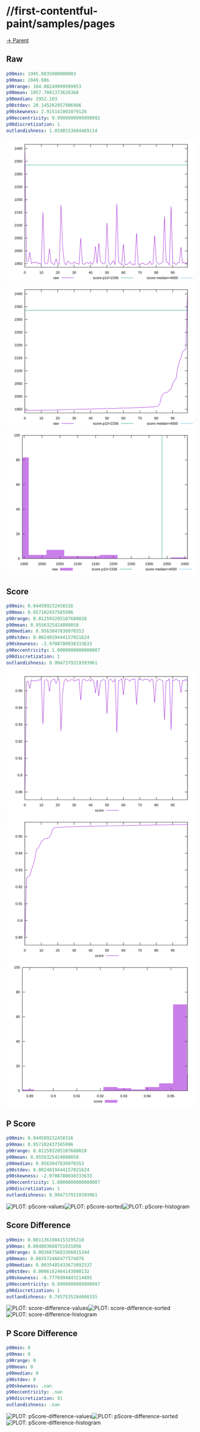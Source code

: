 
# //first-contentful-paint/samples/pages

[→ Parent](../..)


## Raw


```yaml
p90min: 1945.0035000000003
p90max: 2049.086
p90range: 104.08249999999953
p90mean: 1957.7081373626368
p90median: 1952.103
p90stdev: 20.145262957906986
p90skewness: 2.915141001079126
p90eccentricity: 0.9999999999999992
p90discretization: 1
outlandishness: 1.0190153684469114

```

![PLOT: raw-values](./raw/values.svg)![PLOT: raw-sorted](./raw/sorted.svg)![PLOT: raw-histogram](./raw/histogram.svg)
## Score


```yaml
p90min: 0.944509232458316
p90max: 0.957102437565996
p90range: 0.012593205107680028
p90mean: 0.9556325424080058
p90median: 0.9563047830976553
p90stdev: 0.0024019444157021624
p90skewness: -2.9708780038333633
p90eccentricity: 1.0000000000000007
p90discretization: 1
outlandishness: 0.9947379319393961

```

![PLOT: score-values](./score/values.svg)![PLOT: score-sorted](./score/sorted.svg)![PLOT: score-histogram](./score/histogram.svg)
## P Score


```yaml
p90min: 0.944509232458316
p90max: 0.957102437565996
p90range: 0.012593205107680028
p90mean: 0.9556325424080058
p90median: 0.9563047830976553
p90stdev: 0.0024019444157021624
p90skewness: -2.9708780038333633
p90eccentricity: 1.0000000000000007
p90discretization: 1
outlandishness: 0.9947379319393961

```

![PLOT: pScore-values](./pScore/values.svg)![PLOT: pScore-sorted](./pScore/sorted.svg)![PLOT: pScore-histogram](./pScore/histogram.svg)
## Score Difference


```yaml
p90min: 0.0011361004153295218
p90max: 0.004803668751931056
p90range: 0.0036675683366015344
p90mean: 0.003572466477574076
p90median: 0.0035485433673092537
p90stdev: 0.0006162464143080132
p90skewness: -0.7776994843214895
p90eccentricity: 0.9999999999999997
p90discretization: 1
outlandishness: 0.7457535284600335

```

![PLOT: score-difference-values](./score-difference/values.svg)![PLOT: score-difference-sorted](./score-difference/sorted.svg)![PLOT: score-difference-histogram](./score-difference/histogram.svg)
## P Score Difference


```yaml
p90min: 0
p90max: 0
p90range: 0
p90mean: 0
p90median: 0
p90stdev: 0
p90skewness: .nan
p90eccentricity: .nan
p90discretization: 91
outlandishness: .nan

```

![PLOT: pScore-difference-values](./pScore-difference/values.svg)![PLOT: pScore-difference-sorted](./pScore-difference/sorted.svg)![PLOT: pScore-difference-histogram](./pScore-difference/histogram.svg)